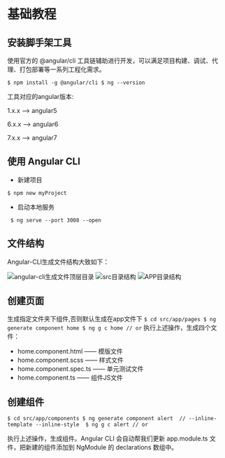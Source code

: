 # 基础教程

## 安装脚手架工具

使用官方的 @angular/cli 工具链辅助进行开发，可以满足项目构建、调试、代理、打包部署等一系列工程化需求。

`
$ npm install -g @angular/cli
$ ng --version
`

工具对应的angular版本: 

1.x.x --> angular5 

6.x.x --> angular6 

7.x.x --> angular7

## 使用 Angular CLI

- 新建项目 

` $ npm new myProject `

- 启动本地服务

` $ ng serve --port 3008 --open`

## 文件结构

Angular-CLI生成文件结构大致如下：

<span class="img-wrap">![angular-cli生成文件顶层目录](/assets/images/angular-cli生成文件顶层目录.png)</span>
<span class="img-wrap">![src目录结构](/assets/images/src目录结构.png)</span>
<span class="img-wrap">![APP目录结构](/assets/images/APP目录结构.png)</span>

## 创建页面

生成指定文件夹下组件,否则默认生成在app文件下
`
$ cd src/app/pages
$ ng generate component home
$ ng g c home // or
`
执行上述操作，生成四个文件：
- home.component.html —— 模版文件
- home.component.scss —— 样式文件
- home.component.spec.ts —— 单元测试文件
- home.component.ts —— 组件JS文件

## 创建组件

`
$ cd src/app/components
$ ng generate component alert  // --inline-template --inline-style 
$ ng g c alert // or
`

执行上述操作，生成组件。Angular CLI 会自动帮我们更新 app.module.ts 文件，把新建的组件添加到 NgModule 的 declarations 数组中。






